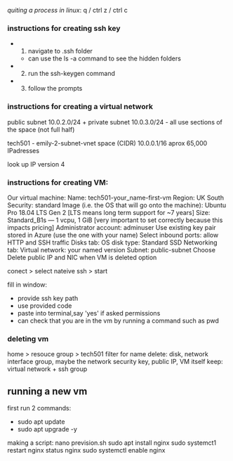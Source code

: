 *quiting a process in linux*: q / ctrl z / ctrl c 

### instructions for creating ssh key 
* 1. navigate to .ssh folder 
  * can use the ls -a command to see the hidden folders 
* 2. run the ssh-keygen command 
* 3. follow the prompts 


### instructions for creating a virtual network 

public subnet 10.0.2.0/24 + private subnet 10.0.3.0/24 - all use sections of the space (not full half)

tech501 - emily-2-subnet-vnet 
space (CIDR) 10.0.0.1/16 aprox 65,000 IPadresses 

look up IP version 4 


### instructions for creating VM: 

Our virtual machine:
Name: tech501-your_name-first-vm
Region: UK South
Security: standard
Image (i.e. the OS that will go onto the machine): Ubuntu Pro 18.04 LTS Gen 2 [LTS means long term support for ~7 years]
Size: Standard_B1s — 1 vcpu, 1 GiB [very important to set correctly because this impacts pricing]
Administrator account: adminuser
Use existing key pair stored in Azure (use the one with your name)
Select inbound ports: allow HTTP and SSH traffic
Disks tab:
OS disk type: Standard SSD
Networking tab:
Virtual network: your named version
Subnet: public-subnet
Choose Delete public IP and NIC when VM is deleted option

conect > select nateive ssh > start 

fill in window: 
- provide ssh key path 
- use provided code 
- paste into terminal,say 'yes' if asked permissions 
- can check that you are in the vm by running a command such as pwd 

### deleting vm 

home > resouce group > tech501 
filter for name
delete: disk, network interface group, maybe the network security key, public IP, VM itself 
keep: virtual network + ssh group 

## running a new vm 

first run 2 commands: 
- sudo apt update
- sudo apt upgrade -y 

making a script: 
nano prevision.sh 
sudo apt install nginx
sudo systemct1 restart nginx
status nginx
sudo systemctl enable nginx
